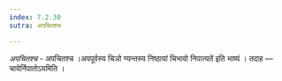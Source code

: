 ```yaml
---
index: 7.2.30
sutra: अपचितश्च

---
```

_अपचितश्च_ - अपचितश्च ।अपपूर्वस्य चिञो ण्यन्तस्य निष्ठायां चिभावो निपात्यते॑ इति भाष्यं । तदाह —  चायेर्निपातोऽयमिति ।